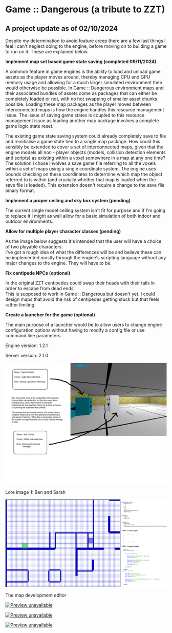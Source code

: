 # Game :: Dangerous (a tribute to ZZT)

## A project update as of 02/10/2024

Despite my determination to avoid feature creep there are a few last things I feel I can't neglect 
doing to the engine, before moving on to building a game to run on it.  These are explained below.

**Implement map set based game state saving (completed 09/11/2024)**

A common feature in game engines is the ability to load and unload game assets as the player moves 
around, thereby managing CPU and GPU memory usage and allowing for a much larger simulated environment 
then would otherwise be possible.  In Game :: Dangerous environment maps and their associated bundles of 
assets come as packages that can either be completely loaded or not, with no hot swapping of smaller 
asset chunks possible.  Loading these map packages as the player moves between interconnected maps is how 
the engine handles this resource management issue.  The issue of saving game states is coupled 
to this resource management issue as loading another map package involves a complete game logic state 
reset.

The existing game state saving system could already completely save to file and reinitialise a game state tied to 
a single map package. How could this sensibly be extended to cover a set of interconnected maps, given 
that the engine models all non - player objects (models, collision detection elements and scripts) as existing 
within a voxel somewhere in a map at any one time?  The solution I chose involves a save game file referring 
to all the voxels within a set of maps using a single coordinate system.  The engine uses bounds checking 
on these coordinates to determine which map the object referred to is within (and crucially whether 
that map is loaded when the save file is loaded).  This extension doesn't require a change to the save 
file binary format.

**Implement a proper ceiling and sky box system (pending)**

The current single model ceiling system isn't fit for purpose and if I'm going to replace it I might 
as well allow for a basic simulation of both indoor and outdoor environments.

**Allow for multiple player character classes (pending)**

As the image below suggests it's intended that the user will have a choice of two playable characters.  
I've got a rough idea of what the differences will be and believe these can be implemented mostly through 
the engine's scripting language without any major changes to the engine.  They will have to be.

**Fix centipede NPCs (optional)**

In the original ZZT centipedes could swap their heads with their tails in order to escape from dead ends.  
This is supposed to work in Game :: Dangerous but doesn't yet.  I could design maps that avoid the 
risk of centipedes getting stuck but that feels rather limiting.

**Create a launcher for the game (optional)**

The main purpose of a launcher would be to allow users to change engine configuration options without 
having to modify a config file or use command line parameters.

Engine version: 1.2.1

Server version: 2.1.0

![Lore image 1: Ben and Sarah](https://github.com/Mushy-pea/The-Perils-of-Gem-Mining/blob/master/images/Ben_and_Sarah.png)

Lore image 1: Ben and Sarah

![Map development editor](https://github.com/Mushy-pea/The-Perils-of-Gem-Mining/blob/master/images/Editor.png)

The map development editor

[![Preview unavailable](https://img.youtube.com/vi/wOSQ1cYoZXM/default.jpg)](https://youtu.be/wOSQ1cYoZXM)

[![Preview unavailable](https://img.youtube.com/vi/oHMakxQZjlk/default.jpg)](https://youtu.be/oHMakxQZjlk)

[![Preview unavailable](https://img.youtube.com/vi/4Y2er6WZ5qs/default.jpg)](https://youtu.be/4Y2er6WZ5qs)

